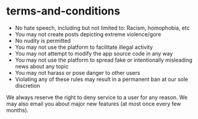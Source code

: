 # terms-and-conditions

- No hate speech, including but not limited to: Racism, homophobia, etc
- You may not create posts depicting extreme violence/gore
- No nudity is permitted
- You may not use the platform to facilitate illegal activity
- You may not attempt to modify the app source code in any way
- You may not use the platform to spread fake or intentionally misleading news about any topic
- You may not harass or pose danger to other users
- Violating any of these rules may result in a permanent ban at our sole discretion

We always reserve the right to deny service to a user for any reason.
We may also email you about major new features (at most once every few months).
